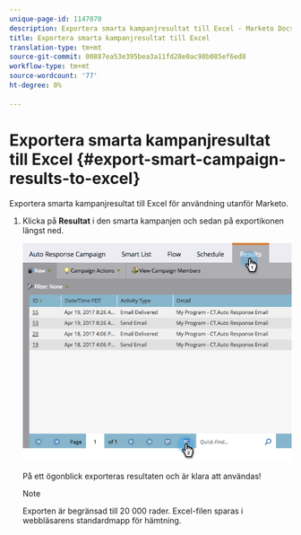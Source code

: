```yaml
---
unique-page-id: 1147070
description: Exportera smarta kampanjresultat till Excel - Marketo Docs - produktdokumentation
title: Exportera smarta kampanjresultat till Excel
translation-type: tm+mt
source-git-commit: 00887ea53e395bea3a11fd28e0ac98b085ef6ed8
workflow-type: tm+mt
source-wordcount: '77'
ht-degree: 0%

---
```



# Exportera smarta kampanjresultat till Excel {#export-smart-campaign-results-to-excel}

Exportera smarta kampanjresultat till Excel för användning utanför Marketo.

1. Klicka på **Resultat** i den smarta kampanjen och sedan på exportikonen längst ned.

   ![](assets/exportexcel-hands.png)

   På ett ögonblick exporteras resultaten och är klara att användas!

   >[!NOTE]
   >
   >Exporten är begränsad till 20 000 rader. Excel-filen sparas i webbläsarens standardmapp för hämtning.

